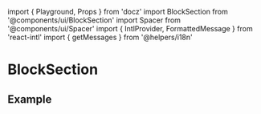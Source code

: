 import { Playground, Props } from 'docz'
import BlockSection from '@components/ui/BlockSection'
import Spacer from '@components/ui/Spacer'
import { IntlProvider, FormattedMessage } from 'react-intl'
import { getMessages } from '@helpers/i18n'

# BlockSection

<Props of={BlockSection} />

<Playground>
  <IntlProvider
    locale='en'
    messages={getMessages['en']}>
    <BlockSection
      title='empty.list.message.domains.section1.title'
      message='empty.list.message.domains.section1.message'
      button='empty.list.message.domains.section.button'
      url='https://images.assets-landingi.com/images/empty-pages/Fonts/fonts_empty_section1.png' />
  </IntlProvider>
</Playground>

## Example

<Playground>
  <IntlProvider
    locale='en'
    messages={getMessages['en']}>
    <BlockSection
        title='empty.list.message.domains.section1.title'
        message='empty.list.message.domains.section1.message'
        button='empty.list.message.domains.section.button'
        url='https://images.assets-landingi.com/images/empty-pages/Domains/domain_empty_section1.png'
        reverse />
      <Spacer space='big' />
      <BlockSection
        title='empty.list.message.domains.section2.title'
        message='empty.list.message.domains.section2.message'
        button='empty.list.message.domains.section.button'
        url='https://images.assets-landingi.com/images/empty-pages/Domains/domain_empty_section2.png' />
      <Spacer space='big' />
      <BlockSection
        title='empty.list.message.domains.section3.title'
        message='empty.list.message.domains.section3.message'
        button='empty.list.message.domains.section.button'
        url='https://images.assets-landingi.com/images/empty-pages/Domains/domain_empty_section3.png'
        reverse />
      <Spacer space='big' />
  </IntlProvider>
</Playground>
